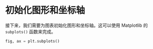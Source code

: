 # 初始化图形和坐标轴

接下来，我们需要为图表初始化图形和坐标轴。这可以使用 Matplotlib 的 `subplots()` 函数来完成。

```python
fig, ax = plt.subplots()
```
